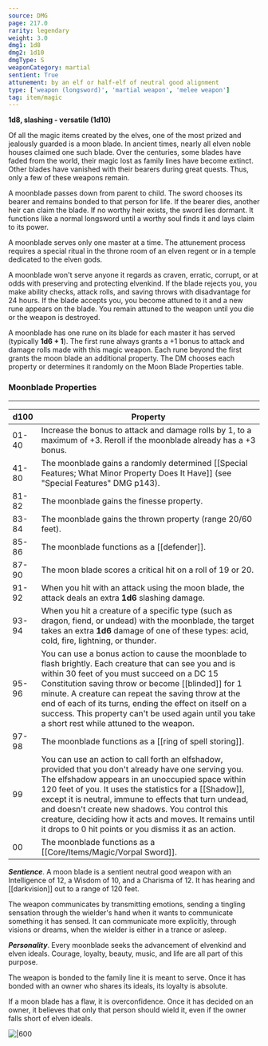 ```yaml
---
source: DMG
page: 217.0
rarity: legendary
weight: 3.0
dmg1: 1d8
dmg2: 1d10
dmgType: S
weaponCategory: martial
sentient: True
attunement: by an elf or half-elf of neutral good alignment
type: ['weapon (longsword)', 'martial weapon', 'melee weapon']
tag: item/magic
---
```


**1d8, slashing - versatile (1d10)**

Of all the magic items created by the elves, one of the most prized and jealously guarded is a moon blade. In ancient times, nearly all elven noble houses claimed one such blade. Over the centuries, some blades have faded from the world, their magic lost as family lines have become extinct. Other blades have vanished with their bearers during great quests. Thus, only a few of these weapons remain.

A moonblade passes down from parent to child. The sword chooses its bearer and remains bonded to that person for life. If the bearer dies, another heir can claim the blade. If no worthy heir exists, the sword lies dormant. It functions like a normal longsword until a worthy soul finds it and lays claim to its power.

A moonblade serves only one master at a time. The attunement process requires a special ritual in the throne room of an elven regent or in a temple dedicated to the elven gods.

A moonblade won't serve anyone it regards as craven, erratic, corrupt, or at odds with preserving and protecting elvenkind. If the blade rejects you, you make ability checks, attack rolls, and saving throws with disadvantage for 24 hours. If the blade accepts you, you become attuned to it and a new rune appears on the blade. You remain attuned to the weapon until you die or the weapon is destroyed.

A moonblade has one rune on its blade for each master it has served (typically **1d6 + 1**). The first rune always grants a +1 bonus to attack and damage rolls made with this magic weapon. Each rune beyond the first grants the moon blade an additional property. The DM chooses each property or determines it randomly on the Moon Blade Properties table.

### Moonblade Properties
---
|**d100**|Property|
|--|------------|
|01-40|Increase the bonus to attack and damage rolls by 1, to a maximum of +3. Reroll if the moonblade already has a +3 bonus.|
|41-80|The moonblade gains a randomly determined [[Special Features; What Minor Property Does It Have]] (see "Special Features" DMG p143).|
|81-82|The moonblade gains the finesse property.|
|83-84|The moonblade gains the thrown property (range 20/60 feet).|
|85-86|The moonblade functions as a [[defender]].|
|87-90|The moon blade scores a critical hit on a roll of 19 or 20.|
|91-92|When you hit with an attack using the moon blade, the attack deals an extra **1d6** slashing damage.|
|93-94|When you hit a creature of a specific type (such as dragon, fiend, or undead) with the moonblade, the target takes an extra **1d6** damage of one of these types: acid, cold, fire, lightning, or thunder.|
|95-96|You can use a bonus action to cause the moonblade to flash brightly. Each creature that can see you and is within 30 feet of you must succeed on a DC 15 Constitution saving throw or become [[blinded]] for 1 minute. A creature can repeat the saving throw at the end of each of its turns, ending the effect on itself on a success. This property can't be used again until you take a short rest while attuned to the weapon.|
|97-98|The moonblade functions as a [[ring of spell storing]].|
|99|You can use an action to call forth an elfshadow, provided that you don't already have one serving you. The elfshadow appears in an unoccupied space within 120 feet of you. It uses the statistics for a [[Shadow]], except it is neutral, immune to effects that turn undead, and doesn't create new shadows. You control this creature, deciding how it acts and moves. It remains until it drops to 0 hit points or you dismiss it as an action.|
|00|The moonblade functions as a [[Core/Items/Magic/Vorpal Sword]].|

**_Sentience_**. A moon blade is a sentient neutral good weapon with an Intelligence of 12, a Wisdom of 10, and a Charisma of 12. It has hearing and [[darkvision]] out to a range of 120 feet.

The weapon communicates by transmitting emotions, sending a tingling sensation through the wielder's hand when it wants to communicate something it has sensed. It can communicate more explicitly, through visions or dreams, when the wielder is either in a trance or asleep.

**_Personality_**. Every moonblade seeks the advancement of elvenkind and elven ideals. Courage, loyalty, beauty, music, and life are all part of this purpose.

The weapon is bonded to the family line it is meant to serve. Once it has bonded with an owner who shares its ideals, its loyalty is absolute.

If a moon blade has a flaw, it is overconfidence. Once it has decided on an owner, it believes that only that person should wield it, even if the owner falls short of elven ideals.


![|600](https://5e.tools/img/items/DMG/Moonblade.jpg)